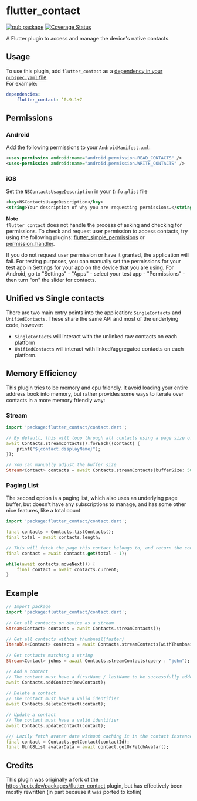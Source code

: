 # flutter_contact  
[![pub package](https://img.shields.io/pub/v/flutter_contact.svg)](https://pub.dartlang.org/packages/flutter_contact)
[![Coverage Status](https://coveralls.io/repos/github/SunnyApp/flutter_contact/badge.svg?branch=master)](https://coveralls.io/github/SunnyApp/flutter_contact?branch=master)

A Flutter plugin to access and manage the device's native contacts.  
  
## Usage  
  
To use this plugin, add `flutter_contact` as a [dependency in your `pubspec.yaml` file](https://flutter.io/platform-plugins/).  
For example:  
```yaml  
dependencies:  
    flutter_contact: ^0.9.1+7
```
  
## Permissions  
### Android  
Add the following permissions to your `AndroidManifest.xml`:  
  
```xml  
<uses-permission android:name="android.permission.READ_CONTACTS" />  
<uses-permission android:name="android.permission.WRITE_CONTACTS" />  
```  
### iOS
Set the `NSContactsUsageDescription` in your `Info.plist` file  
  
```xml  
<key>NSContactsUsageDescription</key>  
<string>Your description of why you are requesting permissions.</string>  
```  

**Note**  
`flutter_contact` does not handle the process of asking and checking for permissions. To check and request user permission to access contacts, try using the following plugins: [flutter_simple_permissions](https://github.com/AppleEducate/flutter_simple_permissions)  or [permission_handler](https://pub.dartlang.org/packages/permission_handler).
  
If you do not request user permission or have it granted, the application will fail. For testing purposes, you can manually set the permissions for your test app in Settings for your app on the device that you are using. For Android, go to "Settings" - "Apps" - select your test app - "Permissions" - then turn "on" the slider for contacts.   
 
## Unified vs Single contacts
There are two main entry points into the application: `SingleContacts` and `UnifiedContacts`.  These share
the same API and most of the underlying code, however:

* `SingleContacts` will interact with the unlinked raw contacts on each platform
* `UnifiedContacts` will interact with linked/aggregated contacts on each platform. 
 
## Memory Efficiency

This plugin tries to be memory and cpu friendly.  It avoid loading your entire address book into memory, 
but rather provides some ways to iterate over contacts in a more memory friendly way:

### Stream
``` dart
import 'package:flutter_contact/contact.dart';  

// By default, this will loop through all contacts using a page size of 20.
await Contacts.streamContacts().forEach((contact) {
    print("${contact.displayName}");
});

// You can manually adjust the buffer size
Stream<Contact> contacts = await Contacts.streamContacts(bufferSize: 50);
```

### Paging List
The second option is a paging list, which also uses an underlying page buffer, 
but doesn't have any subscriptions to manage, and has some other nice features, like
a total count
``` dart
import 'package:flutter_contact/contact.dart';

final contacts = Contacts.listContacts();
final total = await contacts.length;

// This will fetch the page this contact belongs to, and return the contact
final contact = await contacts.get(total - 1);

while(await contacts.moveNext()) {
    final contact = await contacts.current;
}

```

## Example  

``` dart  
// Import package  
import 'package:flutter_contact/contact.dart';  
  
// Get all contacts on device as a stream
Stream<Contact> contacts = await Contacts.streamContacts();  

// Get all contacts without thumbnail(faster)
Iterable<Contact> contacts = await Contacts.streamContacts(withThumbnails: false);
  
// Get contacts matching a string
Stream<Contact> johns = await Contacts.streamContacts(query : "john");

// Add a contact  
// The contact must have a firstName / lastName to be successfully added  
await Contacts.addContact(newContact);  
  
// Delete a contact
// The contact must have a valid identifier
await Contacts.deleteContact(contact);  

// Update a contact
// The contact must have a valid identifier
await Contacts.updateContact(contact);

/// Lazily fetch avatar data without caching it in the contact instance.
final contact = Contacts.getContact(contactId);
final Uint8List avatarData = await contact.getOrFetchAvatar();
```  


## Credits

This plugin was originally a fork of the 
https://pub.dev/packages/flutter_contact plugin, but has effectively been mostly rewritten (in 
part because it was ported to kotlin)


